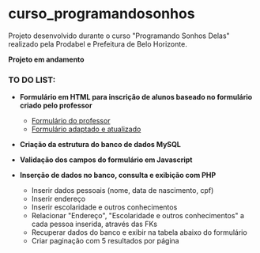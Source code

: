 # curso_programandosonhos

Projeto desenvolvido durante o curso "Programando Sonhos Delas"
realizado pela Prodabel e Prefeitura de Belo Horizonte.

**Projeto em andamento**

### TO DO LIST:

* __Formulário em HTML para inscrição de alunos baseado no formulário criado pelo professor__
  - [Formulário do professor](https://github.com/daniellasalles/curso_programandosonhos/blob/master/a5_01_inscricao-e-registros.php) 
  - [Formulário adaptado e atualizado](https://github.com/daniellasalles/curso_programandosonhos/blob/master/index.php)

* __Criação da estrutura do banco de dados MySQL__

* __Validação dos campos do formulário em Javascript__

* __Inserção de dados no banco, consulta e exibição com PHP__
  - Inserir dados pessoais (nome, data de nascimento, cpf)
  - Inserir endereço 
  - Inserir escolaridade e outros conhecimentos
  - Relacionar "Endereço", "Escolaridade e outros conhecimentos" a cada pessoa inserida, através das FKs
  - Recuperar dados do banco e exibir na tabela abaixo do formulário
  - Criar paginação com 5 resultados por página
  
  
